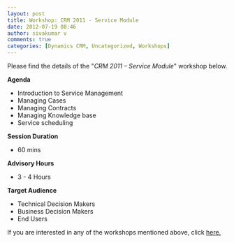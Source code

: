 ```yaml
---
layout: post
title: Workshop: CRM 2011 - Service Module
date: 2012-07-19 08:46
author: sivakumar v
comments: true
categories: [Dynamics CRM, Uncategorized, Workshops]
---
```

<p>Please find the details of the "<em>CRM 2011 &ndash; Service Module</em>" workshop below.<p><strong>Agenda</strong></p><ul>
<li>Introduction to Service Management</li>
<li>Managing Cases</li>
<li>Managing Contracts</li>
<li>Managing Knowledge base</li>
<li>Service scheduling</li>
</ul><p><strong>Session Duration</strong></p><ul>
<li>60 mins</li>
</ul><p><strong>Advisory Hours</strong></p><ul>
<li>3 - 4 Hours</li>
</ul><p><strong>Target Audience</strong></p><ul>
<li>Technical Decision Makers</li>
<li>Business Decision Makers</li>
<li>End Users</li>
</ul><p>If you are interested in any of the workshops mentioned above, click <a href="mailto:blog_ptsdynamics@microsoft.com?Subject=Dynamics%20CRM%20Workshops%20-%20Registration&amp;Body=PLEASE%20FILL%20IN%20THE%20FOLLOWING%20DETAILS%0A%0AName%3A%0ACompany%20Name%3A%0APartner%20ID%3A%0AContact%20number%3A%0AEmail%20ID%3A%0AProducts%20interested%20in%3A%0ASessions%20interested%20in%3A">here.</a></p></p>

